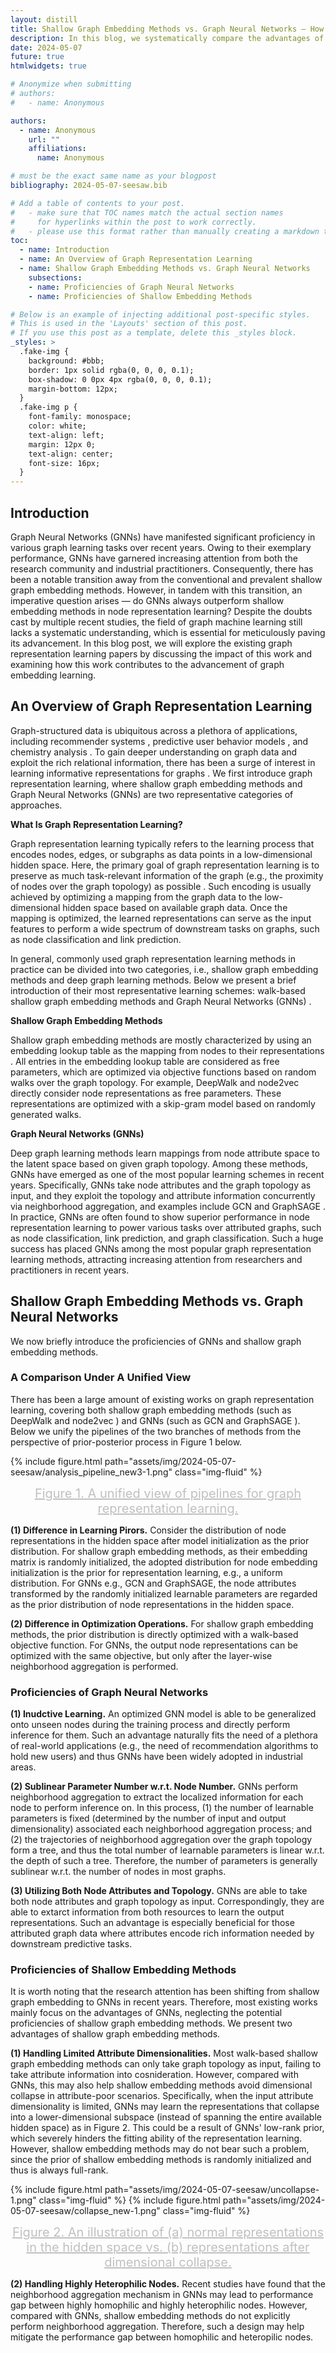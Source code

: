 ```yaml
---
layout: distill
title: Shallow Graph Embedding Methods vs. Graph Neural Networks — How and Why Do They Excel Differently?
description: In this blog, we systematically compare the advantages of Shallow Graph Embedding Methods and Graph Neural Networks, where we summarized related key papers with a particular focus on the previously published papers regarding graph representation leanring. By highlighting the crucial findings and insights, we aim to shed light on the understanding and future advancements for the development of graph representation learning methods. 
date: 2024-05-07
future: true
htmlwidgets: true

# Anonymize when submitting
# authors:
#   - name: Anonymous

authors:
  - name: Anonymous
    url: ""
    affiliations:
      name: Anonymous

# must be the exact same name as your blogpost
bibliography: 2024-05-07-seesaw.bib

# Add a table of contents to your post.
#   - make sure that TOC names match the actual section names
#     for hyperlinks within the post to work correctly. 
#   - please use this format rather than manually creating a markdown table of contents.
toc:
  - name: Introduction
  - name: An Overview of Graph Representation Learning
  - name: Shallow Graph Embedding Methods vs. Graph Neural Networks
    subsections:
    - name: Proficiencies of Graph Neural Networks
    - name: Proficiencies of Shallow Embedding Methods

# Below is an example of injecting additional post-specific styles.
# This is used in the 'Layouts' section of this post.
# If you use this post as a template, delete this _styles block.
_styles: >
  .fake-img {
    background: #bbb;
    border: 1px solid rgba(0, 0, 0, 0.1);
    box-shadow: 0 0px 4px rgba(0, 0, 0, 0.1);
    margin-bottom: 12px;
  }
  .fake-img p {
    font-family: monospace;
    color: white;
    text-align: left;
    margin: 12px 0;
    text-align: center;
    font-size: 16px;
  }
---
```




## Introduction

Graph Neural Networks (GNNs) have manifested significant proficiency in various graph learning tasks over recent years. Owing to their exemplary performance, GNNs have garnered increasing attention from both the research community and industrial practitioners. Consequently, there has been a notable transition away from the conventional and prevalent shallow graph embedding methods. However, in tandem with this transition, an imperative question arises — do GNNs always outperform shallow embedding methods in node representation learning? Despite the doubts cast by multiple recent studies, the field of graph machine learning still lacks a systematic understanding, which is essential for meticulously paving its advancement. In this blog post, we will explore the existing graph representation learning papers by discussing the impact of this work and examining how this work contributes to the advancement of graph embedding learning.



## An Overview of Graph Representation Learning


Graph-structured data is ubiquitous across a plethora of applications, including recommender systems<d-cite key="ying2018graph"></d-cite> <d-cite key="fan2019graph"></d-cite> <d-cite key="sankar2021graph"></d-cite> <d-cite key="tang2022friend"></d-cite>, predictive user behavior models <d-cite key="pal2020pinnersage"></d-cite> <d-cite key="zhao2021synergistic"></d-cite> <d-cite key="tang2020knowing"></d-cite>, and chemistry analysis <d-cite key="you2018graphrnn"></d-cite> <d-cite key="li2018learning"></d-cite>. To gain deeper understanding on graph data and exploit the rich relational information, there has been a surge of interest in learning informative representations for graphs <d-cite key="hamilton2017inductive"></d-cite> <d-cite key="XuHLJ19"></d-cite>. We first introduce graph representation learning, where shallow graph embedding methods and Graph Neural Networks (GNNs) are two representative categories of approaches.

**What Is Graph Representation Learning?**

Graph representation learning typically refers to the learning process that encodes nodes, edges, or subgraphs as data points in a low-dimensional hidden space. Here, the primary goal of graph representation learning is to preserve as much task-relevant information of the graph (e.g., the proximity of nodes over the graph topology) as possible <d-cite key="hamilton2017inductive"></d-cite>. Such encoding is usually achieved by optimizing a mapping from the graph data to the low-dimensional hidden space based on available graph data. Once the mapping is optimized, the learned representations can serve as the input features to perform a wide spectrum of downstream tasks on graphs, such as node classification and link prediction.

In general, commonly used graph representation learning methods in practice can be divided into two categories, i.e., shallow graph embedding methods and deep graph learning methods. Below we present a brief introduction of their most representative learning schemes: walk-based shallow graph embedding methods and Graph Neural Networks (GNNs) <d-cite key="hamilton2017representation"></d-cite>.


**Shallow Graph Embedding Methods**

Shallow graph embedding methods are mostly characterized by using an embedding lookup table as the mapping from nodes to their representations <d-cite key="hamilton2017representation"></d-cite>. All entries in the embedding lookup table are considered as free parameters, which are optimized via objective functions based on random walks over the graph topology. For example, DeepWalk <d-cite key="perozzi2014deepwalk"></d-cite> and node2vec <d-cite key="grover2016node2vec"></d-cite> directly consider node representations as free parameters. These representations are optimized with a skip-gram model based on randomly generated walks.


**Graph Neural Networks (GNNs)**

Deep graph learning methods learn mappings from node attribute space to the latent space based on given graph topology. Among these methods, GNNs have emerged as one of the most popular learning schemes in recent years. Specifically, GNNs take node attributes and the graph topology as input, and they exploit the topology and attribute information concurrently via neighborhood aggregation, and examples include GCN <d-cite key="KipfW17"></d-cite> and GraphSAGE <d-cite key="hamilton2017inductive"></d-cite>. In practice, GNNs are often found to show superior performance in node representation learning to power various tasks over attributed graphs, such as node classification, link prediction, and graph classification. Such a huge success has placed GNNs among the most popular graph representation learning methods, attracting increasing attention from researchers and practitioners in recent years.

## Shallow Graph Embedding Methods vs. Graph Neural Networks

We now briefly introduce the proficiencies of GNNs and shallow graph embedding methods.



### A Comparison Under A Unified View

There has been a large amount of existing works on graph representation learning, covering both shallow graph embedding methods (such as DeepWalk <d-cite key="perozzi2014deepwalk"></d-cite> and node2vec <d-cite key="grover2016node2vec"></d-cite>) and GNNs (such as GCN <d-cite key="KipfW17"></d-cite> and GraphSAGE <d-cite key="hamilton2017inductive"></d-cite>). Below we unify the pipelines of the two branches of methods from the perspective of prior-posterior process in Figure 1 below.



{% include figure.html path="assets/img/2024-05-07-seesaw/analysis_pipeline_new3-1.png" class="img-fluid" %}
<center style="font-size:20px;color:#C0C0C0;text-decoration:underline">Figure 1. A unified view of pipelines for graph representation learning.</center> 

**(1) Difference in Learning Pirors.** Consider the distribution of node representations in the hidden space after model initialization as the prior distribution. For shallow graph embedding methods, as their embedding matrix is randomly initialized, the adopted distribution for node embedding initialization is the prior for representation learning, e.g., a uniform distribution. For GNNs e.g., GCN and GraphSAGE, the node attributes transformed by the randomly initialized learnable parameters are regarded as the prior distribution of node representations in the hidden space. 

**(2) Difference in Optimization Operations.** For shallow graph embedding methods, the prior distribution is directly optimized with a walk-based objective function. For GNNs, the output node representations can be optimized with the same objective, but only after the layer-wise neighborhood aggregation is performed. 






### Proficiencies of Graph Neural Networks

**(1) Inudctive Learning.** An optimized GNN model is able to be generalized onto unseen nodes during the training process and directly perform inference for them. Such an advantage naturally fits the need of a plethora of real-world applications (e.g., the need of recommendation algorithms to hold new users) and thus GNNs have been widely adopted in industrial areas.


**(2) Sublinear Parameter Number w.r.t. Node Number.** GNNs perform neighborhood aggregation to extract the localized information for each node to perform inference on. In this process, (1) the number of learnable parameters is fixed (determined by the number of input and output dimensionality) associated each neighborhood aggregation process; and (2) the trajectories of neighborhood aggregation over the graph topology form a tree, and thus the total number of learnable parameters is linear w.r.t. the depth of such a tree. Therefore, the number of parameters is generally sublinear w.r.t. the number of nodes in most graphs.




**(3) Utilizing Both Node Attributes and Topology.** GNNs are able to take both node attributes and graph topology as input. Correspondingly, they are able to extarct information from both resources to learn the output representations. Such an advantage is especially beneficial for those attributed graph data where attributes encode rich information needed by downstream predictive tasks. 


### Proficiencies of Shallow Embedding Methods

It is worth noting that the research attention has been shifting from shallow graph embedding to GNNs in recent years. Therefore, most existing works mainly focus on the advantages of GNNs, neglecting the potential proficiencies of shallow graph embedding methods. We present two advantages of shallow graph embedding methods.



**(1) Handling Limited Attribute Dimensionalities.** Most walk-based shallow graph embedding methods can only take graph topology as input, failing to take attribute information into cosnideration. However, compared with GNNs, this may also help shallow embedding methods avoid dimensional collapse in attribute-poor scenarios. Specifically, when the input attribute dimensionality is limited, GNNs may learn the representations that collapse into a lower-dimensional subspace (instead of spanning the entire available hidden space) as in Figure 2. This could be a result of GNNs' low-rank prior, which severely hinders the fitting ability of the representation learning. However, shallow embedding methods may do not bear such a problem, since the prior of shallow embedding methods is randomly initialized and thus is always full-rank.



{% include figure.html path="assets/img/2024-05-07-seesaw/uncollapse-1.png" class="img-fluid" %}
{% include figure.html path="assets/img/2024-05-07-seesaw/collapse_new-1.png" class="img-fluid" %}
<center style="font-size:20px;color:#C0C0C0;text-decoration:underline">Figure 2. An illustration of (a) normal representations in the hidden space vs. (b) representations after dimensional collapse.</center> 

**(2) Handling Highly Heterophilic Nodes.** Recent studies have found that the neighborhood aggregation mechanism in GNNs may lead to performance gap between highly homophilic and highly heterophilic nodes. However, compared with GNNs, shallow embedding methods do not explicitly perform neighborhood aggregation. Therefore, such a design may help mitigate the performance gap between homophilic and heteropilic nodes.


